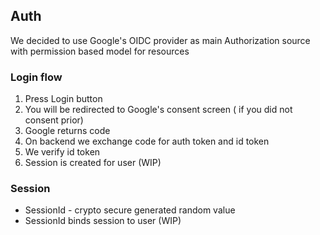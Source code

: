 ## Auth

We decided to use Google's OIDC provider as main Authorization source with permission based model for resources

### Login flow

1. Press Login button
2. You will be redirected to Google's consent screen ( if you did not consent prior)
3. Google returns code
4. On backend we exchange code for auth token and id token
5. We verify id token
6. Session is created for user (WIP)

### Session

- SessionId - crypto secure generated random value
- SessionId binds session to user (WIP)
